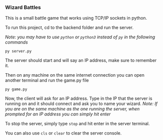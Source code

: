 ### Wizard Battles

This is a small battle game that works using TCP/IP sockets in python.

To run this project, cd to the backend folder and run the server.

*Note: you may have to use `python` or `python3` instead of `py` in the following commands*

```
py server.py
```

The server should start and will say an IP address, make sure to remember it.

Then on any machine on the same internet connection you can open another terminal and run the game.py file

```
py game.py
```

Now, the client will ask for an IP address.
Type in the IP that the server is running on and it should connect and ask you to name your wizard.
*Note: If you are on the same machine as the one running the server, when prompted for an IP address you can simply hit enter*

To stop the server, simply type `stop` and hit enter in the server terminal.

You can also use `cls` or `clear` to clear the server console.
